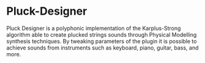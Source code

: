 # Pluck-Designer

Pluck Designer is a polyphonic implementation of the Karplus-Strong algorithm able to create plucked strings sounds through Physical Modelling synthesis techniques. By tweaking parameters of the plugin it is possible to achieve sounds from instruments such as keyboard, piano, guitar, bass, and more.
